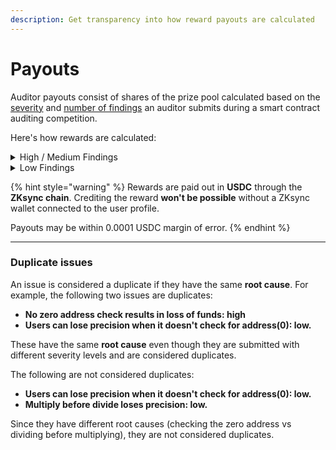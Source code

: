 ```yaml
---
description: Get transparency into how reward payouts are calculated
---
```


# Payouts

Auditor payouts consist of shares of the prize pool calculated based on the [severity](how-to-evaluate-a-finding-severity.md) and [number of findings](how-to-write-and-submit-a-finding.md) an auditor submits during a smart contract auditing competition.

Here's how rewards are calculated:

<details>

<summary>High / Medium Findings</summary>

#### Current Payout Calculation:

For competitive audits, the payouts are currently determined as:

* **Medium-Risk Shares**: `1 * (0.9^(findingCount - 1)) / findingCount`
* **High-Risk Shares**: `5 * (0.9^(findingCount - 1)) / findingCount`

This calculation is subject to future adjustments to align with auditors' needs.

#### Example:

Given a **H/M Prize Pot** of **$30,000** and a **Final report** with **3 Highs** and **2 Mediums**:

* **Auditor A** submitted: High A, B, Medium A
* **Auditor B** submitted: High A, C, Medium A, B
* **Auditor C** submitted: High A, Medium A, B, C

The shares per finding would be:

* **Medium A** (3 findings): `1 * (0.9^(3 - 1)) / 3 = 0.27`
* **Medium B** (2 findings): `1 * (0.9^(2 - 1)) / 2 = 0.45`
* **Medium C** (1 finding): `1 * (0.9^(1 - 1)) / 1 = 1`
* **High A** (3 findings): `5 * (0.9^(3 - 1)) / 3 = 1.35`
* **High B** (1 finding): `5 * (0.9^(1 - 1)) / 1 = 5`
* **High C** (1 finding): `5 * (0.9^(1 - 1)) / 1 = 5`

Total shares:

* **Auditor A**: `1.35 + 5 + 0.27 = 6.62` shares
* **Auditor B**: `1.35 + 5 + 0.27 + 0.45 = 7.07` shares
* **Auditor C**: `1.35 + 0.27 + 0.45 + 1 = 3.07` shares

The prize distribution would be:

* **Auditor A**: `6.62 / 16.76 = 39.5%` of the prize pot = $11,850
* **Auditor B**: `7.07 / 16.76 = 42.2%` of the prize pot = $12,660
* **Auditor C**: `3.07 / 16.76 = 18.3%` of the prize pot = $5,490

</details>

<details>

<summary>Low Findings</summary>

For this tier, the prize pool is considerably smaller. The current calculation for low-risk shares is:

* **Low-Risk Shares**: `1 * (0.9^(findingCount - 1)) / findingCount`

Given the smaller prize pool and the potential volume of findings in this tier, auditors should note that judges may disqualify low-effort submissions at their discretion.

### QA / Gas / Informational

As of August 18th, 2023, CodeHawks has stopped accepting findings related to gas optimizations, quality assurance issues, and informational insights.

</details>

{% hint style="warning" %}
Rewards are paid out in **USDC** through the **ZKsync chain**. Crediting the reward **won't be possible** without a ZKsync wallet connected to the user profile.

Payouts may be within 0.0001 USDC margin of error.
{% endhint %}

***

### Duplicate issues

An issue is considered a duplicate if they have the same **root cause**. For example, the following two issues are duplicates:

* **No zero address check results in loss of funds: high**
* **Users can lose precision when it doesn't check for address(0): low.**

These have the same **root cause** even though they are submitted with different severity levels and are considered duplicates.

The following are not considered duplicates:

* **Users can lose precision when it doesn't check for address(0): low.**
* **Multiply before divide loses precision: low.**

Since they have different root causes (checking the zero address vs dividing before multiplying), they are not considered duplicates.
